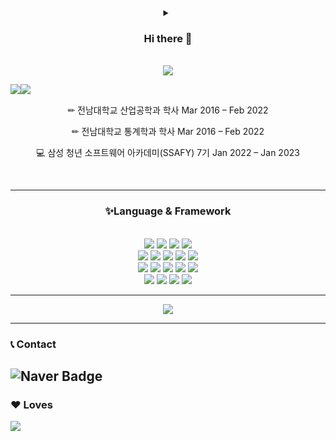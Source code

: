 
<div align="center">
 
 <details>
<summary><h3> Hi there 👋 </h3></summary>
<div >

<img src= "https://user-images.githubusercontent.com/81341784/190870522-6d671beb-aa47-410e-9b0a-1033f54f4d58.gif" style="width: 600px; height: auto;">

</div>
</details>
 <br>
 <img src="https://hits.seeyoufarm.com/api/count/incr/badge.svg?url=https%3A%2F%2Fgithub.com%2Fseho27060&count_bg=%2379C83D&title_bg=%23555555&icon=&icon_color=%23E7E7E7&title=Visited&edge_flat=false"/>
</div>

<p align="center">
 <img src="https://github-readme-stats.vercel.app/api?username=seho27060&theme=vue&show_icons=true"
      style="float: left;"/>
 <img src="http://mazassumnida.wtf/api/v2/generate_badge?boj=seho27060"
      style="float: left;"/>
</p>
<br>
<div align = "center">
 <p>✏ 전남대학교 산업공학과 학사 Mar 2016 – Feb 2022 </p>
 <p>✏ 전남대학교 통계학과 학사 Mar 2016 – Feb 2022 </p>
 <p>💻 삼성 청년 소프트웨어 아카데미(SSAFY) 7기 Jan 2022 – Jan 2023</p>
</div>
<br>

---

<h3 align = 'center' style:"text-bold"> ✨Language & Framework </h3>
<br>
<div align='center'>
  <img src="https://img.shields.io/badge/Python-3776AB.svg?&style=for-the-badge&logo=Python&logoColor=white"/>
  <img src="https://img.shields.io/badge/java-007396?style=for-the-badge&logo=Java&logoColor=white">
  <img src="https://img.shields.io/badge/JavaScript-F7DF1E.svg?&style=for-the-badge&logo=JavaScript&logoColor=white"/>
  <img src="https://img.shields.io/badge/TypeScript-3178C6.svg?&style=for-the-badge&logo=TypeScript&logoColor=white"/>
</div>

<div align='center'>
  <img src="https://img.shields.io/badge/Django-092E20.svg?&style=for-the-badge&logo=Django&logoColor=white"/>
  <img src="https://img.shields.io/badge/Vue.js-4FC08D.svg?&style=for-the-badge&logo=Vue.js&logoColor=white"/>
  <img src="https://img.shields.io/badge/React-61DAFB.svg?&style=for-the-badge&logo=React&logoColor=white"/>
  <img src="https://img.shields.io/badge/Redux-764ABC.svg?&style=for-the-badge&logo=Redux&logoColor=white"/>
  <img src="https://img.shields.io/badge/Spring Boot-6DB33F.svg?&style=for-the-badge&logo=Spring Boot&logoColor=white"/>
</div>

<div align='center'>
  <img src="https://img.shields.io/badge/Hadoop-66CCFF.svg?&style=for-the-badge&logo=ApacheHadoop&logoColor=white"/>
 <img src="https://img.shields.io/badge/Spark-E25A1C.svg?&style=for-the-badge&logo=ApacheSpark&logoColor=white"/>
 <img src="https://img.shields.io/badge/Zeppelin-E25A1C.svg?&style=for-the-badge&logo=ApacheZeppelin&logoColor=white"/>
 <img src="https://img.shields.io/badge/Selenium-43B02A.svg?&style=for-the-badge&logo=Selenium&logoColor=white"/>
  <img src="https://img.shields.io/badge/MongoDB-47A248.svg?&style=for-the-badge&logo=MongoDB&logoColor=white"/>
</div>

</div>
<div align='center'>
  <img src="https://img.shields.io/badge/HTML5-E34F26.svg?&style=for-the-badge&logo=HTML5&logoColor=white"/>
  <img src="https://img.shields.io/badge/CSS3-1572B6.svg?&style=for-the-badge&logo=CSS3&logoColor=white"/>
  <img src="https://img.shields.io/badge/Sass-CC6699.svg?&style=for-the-badge&logo=Sass&logoColor=white"/>
  <img src="https://img.shields.io/badge/SQLite-003B57.svg?&style=for-the-badge&logo=SQLite&logoColor=white"/>
</div>


---
<div align='center'>
 <img src="https://github-readme-stats.vercel.app/api/top-langs/?username=seho27060"></img>
</div>


---
### 📞 Contact
![Naver Badge](https://img.shields.io/badge/<Naver>-<Naver>-<#03C75A/?logo=Naver)
---
### ❤ Loves
  <img src="https://img.shields.io/badge/NewBalance-CF0A2C.svg?&style=for-the-badge&logo=NewBalance&logoColor=white"/>
<!--
**seho27060/seho27060** is a ✨ _special_ ✨ repository because its `README.md` (this file) appears on your GitHub profile.

Here are some ideas to get you started:

- 🔭 I’m currently working on ...
- 🌱 I’m currently learning ...
- 👯 I’m looking to collaborate on ...
- 🤔 I’m looking for help with ...
- 💬 Ask me about ...
- 📫 How to reach me: ...
- 😄 Pronouns: ...
- ⚡ Fun fact: ...
-->
